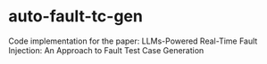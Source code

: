 # auto-fault-tc-gen
Code implementation for the paper: LLMs-Powered Real-Time Fault Injection: An Approach to Fault Test Case Generation
